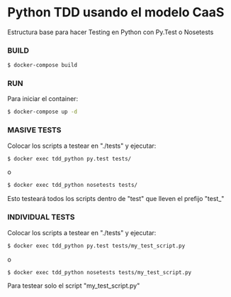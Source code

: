 # Python TDD usando el modelo CaaS 
Estructura base para hacer Testing en Python con Py.Test o Nosetests


### BUILD
```sh
$ docker-compose build
```

### RUN
Para iniciar el container:
```sh
$ docker-compose up -d
```
### MASIVE TESTS
Colocar los scripts a testear en "./tests" y ejecutar:
```sh
$ docker exec tdd_python py.test tests/
```
o
```sh
$ docker exec tdd_python nosetests tests/
```
Esto testeará todos los scripts dentro de "test" que lleven el prefijo "test_"

### INDIVIDUAL TESTS
Colocar los scripts a testear en "./tests" y ejecutar:
 ```sh
$ docker exec tdd_python py.test tests/my_test_script.py
```
o
```sh
$ docker exec tdd_python nosetests tests/my_test_script.py
```
Para testear solo el script "my_test_script.py"
